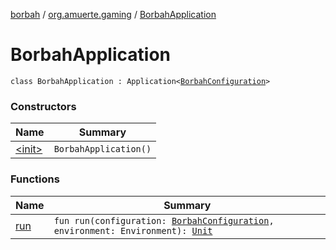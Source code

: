 [borbah](../../index.md) / [org.amuerte.gaming](../index.md) / [BorbahApplication](./index.md)

# BorbahApplication

`class BorbahApplication : Application<`[`BorbahConfiguration`](../-borbah-configuration/index.md)`>`

### Constructors

| Name | Summary |
|---|---|
| [&lt;init&gt;](-init-.md) | `BorbahApplication()` |

### Functions

| Name | Summary |
|---|---|
| [run](run.md) | `fun run(configuration: `[`BorbahConfiguration`](../-borbah-configuration/index.md)`, environment: Environment): `[`Unit`](https://kotlinlang.org/api/latest/jvm/stdlib/kotlin/-unit/index.html) |
